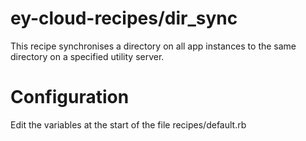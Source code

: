 ey-cloud-recipes/dir_sync
=========================

This recipe synchronises a directory on all app instances to the same directory
on a specified utility server.

Configuration
=============

Edit the variables at the start of the file recipes/default.rb
